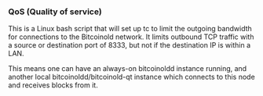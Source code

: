 ### QoS (Quality of service) ###

This is a Linux bash script that will set up tc to limit the outgoing bandwidth for connections to the Bitcoinold network. It limits outbound TCP traffic with a source or destination port of 8333, but not if the destination IP is within a LAN.

This means one can have an always-on bitcoinoldd instance running, and another local bitcoinoldd/bitcoinold-qt instance which connects to this node and receives blocks from it.
